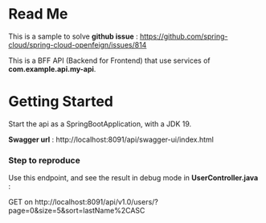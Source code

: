 # Read Me
This is a sample to solve **github issue** : https://github.com/spring-cloud/spring-cloud-openfeign/issues/814

This is a BFF API (Backend for Frontend) that use services of **com.example.api.my-api**.

# Getting Started

Start the api as a SpringBootApplication, with a JDK 19.

**Swagger url** : http://localhost:8091/api/swagger-ui/index.html


### Step to reproduce
Use this endpoint, and see the result in debug mode in **UserController.java** :

GET on http://localhost:8091/api/v1.0/users/?page=0&size=5&sort=lastName%2CASC
